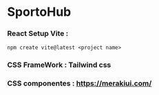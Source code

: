 # SportoHub

### React Setup Vite : 
```
npm create vite@latest <project name>
```

### CSS FrameWork : Tailwind css

### CSS componentes : https://merakiui.com/  


